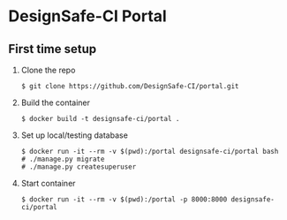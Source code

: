 # DesignSafe-CI Portal

## First time setup

1. Clone the repo

   ```
   $ git clone https://github.com/DesignSafe-CI/portal.git
   ```

2. Build the container

   ```
   $ docker build -t designsafe-ci/portal .
   ```

3. Set up local/testing database

   ```
   $ docker run -it --rm -v $(pwd):/portal designsafe-ci/portal bash
   # ./manage.py migrate
   # ./manage.py createsuperuser
   ```

4. Start container

   ```
   $ docker run -it --rm -v $(pwd):/portal -p 8000:8000 designsafe-ci/portal
   ```